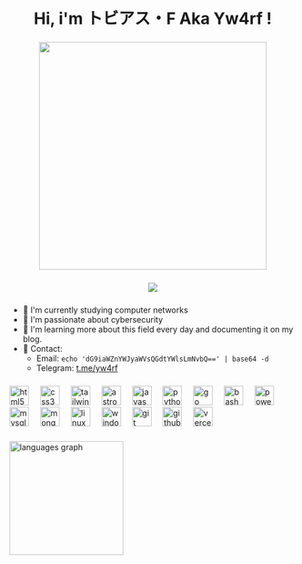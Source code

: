<h1 align="center">Hi, i'm トビアス・F Aka Yw4rf !</h1>

###

<div align="center">
  <img height="400" src="https://yw4rf.vercel.app/_astro/100768.CHv_80vi_bHFmA.webp"  />
</div>

###

<div align="center">
  <img src="https://profile-counter.glitch.me/Yw4rf/count.svg?"  />
</div>

###

- 🍑 I'm currently studying computer networks
- 🍊 I'm passionate about cybersecurity 
- 🍅 I'm learning more about this field every day and documenting it on my blog.
- 🍉 Contact:
  - Email: `echo 'dG9iaWZnYWJyaWVsQGdtYWlsLmNvbQ==' | base64 -d`
  - Telegram: [t.me/yw4rf](https://t.me/yw4rf)

###

<div align="left">
  <img src="https://skillicons.dev/icons?i=html" height="34" alt="html5 logo"  />
  <img width="12" />
  <img src="https://skillicons.dev/icons?i=css" height="34" alt="css3 logo"  />
  <img width="12" />
  <img src="https://skillicons.dev/icons?i=tailwind" height="34" alt="tailwindcss logo"  />
  <img width="12" />
  <img src="https://skillicons.dev/icons?i=astro" height="34" alt="astro logo"  />
  <img width="12" />
  <img src="https://skillicons.dev/icons?i=js" height="34" alt="javascript logo"  />
  <img width="12" />
  <img src="https://skillicons.dev/icons?i=py" height="34" alt="python logo"  />
  <img width="12" />
  <img src="https://cdn.simpleicons.org/go/00ADD8" height="34" alt="go logo"  />
  <img width="12" />
  <img src="https://skillicons.dev/icons?i=bash" height="34" alt="bash logo"  />
  <img width="12" />
  <img src="https://skillicons.dev/icons?i=powershell" height="34" alt="powershell logo"  />
  <img width="12" />
  <img src="https://skillicons.dev/icons?i=mysql" height="34" alt="mysql logo"  />
  <img width="12" />
  <img src="https://skillicons.dev/icons?i=mongodb" height="34" alt="mongodb logo"  />
  <img width="12" />
  <img src="https://skillicons.dev/icons?i=linux" height="34" alt="linux logo"  />
  <img width="12" />
  <img src="https://cdn.jsdelivr.net/gh/devicons/devicon/icons/windows8/windows8-original.svg" height="34" alt="windows8 logo"  />
  <img width="12" />
  <img src="https://skillicons.dev/icons?i=git" height="34" alt="git logo"  />
  <img width="12" />
  <img src="https://skillicons.dev/icons?i=github" height="34" alt="github logo"  />
  <img width="12" />
  <img src="https://skillicons.dev/icons?i=vercel" height="34" alt="vercel logo"  />
</div>

###

<div align="left">
  <img src="https://github-readme-stats.vercel.app/api/top-langs?username=Yw4rf&locale=en&hide_title=true&layout=compact&card_width=320&langs_count=20&theme=codeSTACKr&hide_border=false&order=2" height="200" alt="languages graph"  />
</div>

###
